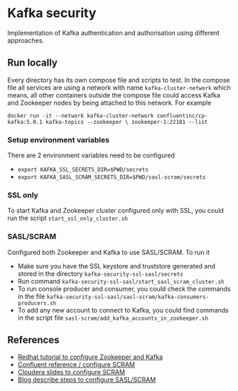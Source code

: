 # Kafka security

Implementation of Kafka authentication and authorisation using different approaches.


## Run locally

Every directory has its own compose file and scripts to test. In the compose file
all services are using a network with name `kafka-cluster-network` which means,
all other containers outside the compose file could access Kafka and Zookeeper nodes by
being attached to this network. For example

```
docker run -it --network kafka-cluster-network confluentinc/cp-kafka:5.0.1 kafka-topics --zookeeper \ zookeeper-1:22181 --list
```

### Setup environment variables

There are 2 environment variables need to be configured

- `export KAFKA_SSL_SECRETS_DIR=$PWD/secrets`
- `export KAFKA_SASL_SCRAM_SECRETS_DIR=$PWD/sasl-scram/secrets`  


### SSL only

To start Kafka and Zookeeper cluster configured only with SSL, you could run the script `start_ssl_only_cluster.sh`

### SASL/SCRAM

Configured both Zookeeper and Kafka to use SASL/SCRAM. To run it

- Make sure you have the SSL keystore and truststore generated and stored in the directory
`kafka-security-ssl-sasl/secrets`
- Run command `kafka-security-ssl-sasl/start_sasl_scram_cluster.sh`
- To run console producer and consumer, you could check the commands in the file `kafka-security-ssl-sasl/sasl-scram/kafka-consumers-producers.sh`
- To add any new account to connect to Kafka, you could find commands in the script file `sasl-scram/add_kafka_accounts_in_zookeeper.sh`


## References

- [Redhat tutorial to configure Zookeeper and Kafka](https://access.redhat.com/documentation/en-us/red_hat_amq_streams/1.0-beta/html/using_amq_streams_on_red_hat_enterprise_linux_rhel/configuring_zookeeper#assembly-configuring-zookeeper-authentication-str)
- [Confluent reference / configure SCRAM](https://docs.confluent.io/current/kafka/authentication_sasl/authentication_sasl_scram.html)
- [Cloudera slides to configure SCRAM](https://www.slideshare.net/JeanPaulAzar1/kafka-tutorial-kafka-security)
- [Blog describe steps to configure SASL/SCRAM](https://sharebigdata.wordpress.com/category/kafka/multiple-saslplainscram/)
